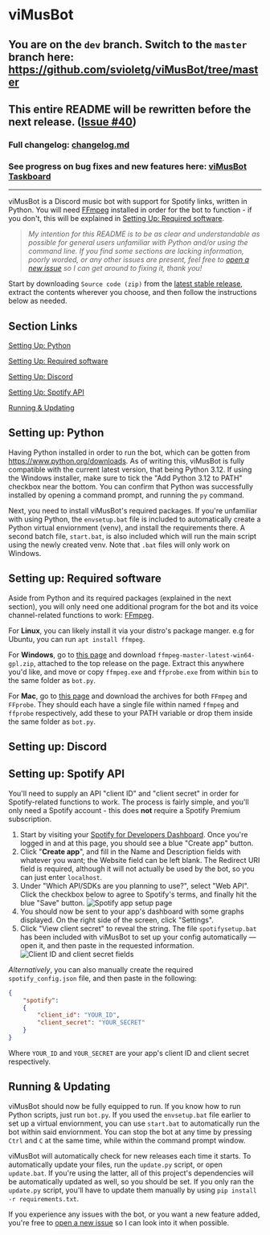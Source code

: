 # viMusBot

## You are on the `dev` branch. Switch to the `master` branch here: https://github.com/svioletg/viMusBot/tree/master

## This entire README will be rewritten before the next release. ([Issue #40](https://github.com/svioletg/viMusBot/issues/40))

### Full changelog: [changelog.md](https://github.com/svioletg/viMusBot/blob/master/changelog.md)

### See progress on bug fixes and new features here: [viMusBot Taskboard](https://github.com/users/svioletg/projects/1/views/1)

---

viMusBot is a Discord music bot with support for Spotify links, written in Python. You will need [FFmpeg](https://www.ffmpeg.org/) installed in order for the bot to function - if you don't, this will be explained in [Setting Up: Required software](#setting-up-required-software).

> *My intention for this README is to be as clear and understandable as possible for general users unfamiliar with Python and/or using the command line. If you find some sections are lacking information, poorly worded, or any other issues are present, feel free to [open a new issue](https://github.com/svioletg/viMusBot/issues) so I can get around to fixing it, thank you!*

Start by downloading `Source code (zip)` from the [latest stable release](https://github.com/svioletg/viMusBot/releases/latest), extract the contents wherever you choose, and then follow the instructions below as needed.

## Section Links

[Setting Up: Python](#setting-up-python)

[Setting Up: Required software](#setting-up-required-software)

[Setting Up: Discord](#setting-up-discord)

[Setting Up: Spotify API](#setting-up-spotify-api)

[Running & Updating](#running--updating)

## Setting up: Python

Having Python installed in order to run the bot, which can be gotten from https://www.python.org/downloads. As of writing this, viMusBot is fully compatible with the current latest version, that being Python 3.12. If using the Windows installer, make sure to tick the "Add Python 3.12 to PATH" checkbox near the bottom. You can confirm that Python was successfully installed by opening a command prompt, and running the `py` command.

Next, you need to install viMusBot's required packages. If you're unfamiliar with using Python, the `envsetup.bat` file is included to automatically create a Python virtual enviornment (venv), and install the requirements there. A second batch file, `start.bat`, is also included which will run the main script using the newly created venv. Note that `.bat` files will only work on Windows.

## Setting up: Required software

Aside from Python and its required packages (explained in the next section), you will only need one additional program for the bot and its voice channel-related functions to work: [FFmpeg](https://www.ffmpeg.org/).

For **Linux**, you can likely install it via your distro's package manger. e.g for Ubuntu, you can run `apt install ffmpeg`.

For **Windows**, go to [this page](https://github.com/BtbN/FFmpeg-Builds/releases) and download `ffmpeg-master-latest-win64-gpl.zip`, attached to the top release on the page. Extract this anywhere you'd like, and move or copy `ffmpeg.exe` and `ffprobe.exe` from within `bin` to the same folder as `bot.py`.

For **Mac**, go to [this page](https://evermeet.cx/ffmpeg/) and download the archives for both `FFmpeg` and `FFprobe`. They should each have a single file within named `ffmpeg` and `ffprobe` respectively, add these to your PATH variable or drop them inside the same folder as `bot.py`.

## Setting up: Discord

## Setting up: Spotify API

You'll need to supply an API "client ID" and "client secret" in order for Spotify-related functions to work. The process is fairly simple, and you'll only need a Spotify account - this does **not** require a Spotify Premium subscription.

1. Start by visiting your [Spotify for Developers Dashboard](https://developer.spotify.com/dashboard). Once you're logged in and at this page, you should see a blue "Create app" button.
2. Click "**Create app**", and fill in the Name and Description fields with whatever you want; the Website field can be left blank. The Redirect URI field is required, although it will not actually be used by the bot, so you can just enter `localhost`.
3. Under "Which API/SDKs are you planning to use?", select "Web API". Click the checkbox below to agree to Spotify's terms, and finally hit the blue "Save" button.
![Spotify app setup page](https://i.imgur.com/hoPjBKE.png)
4. You should now be sent to your app's dashboard with some graphs displayed. On the right side of the screen, click "Settings".
5. Click "View client secret" to reveal the string. The file `spotifysetup.bat` has been included with viMusBot to set up your config automatically — open it, and then paste in the requested information.
![Client ID and client secret fields](https://i.imgur.com/4AoWjWj.png)

*Alternatively*, you can also manually create the required `spotify_config.json` file, and then paste in the following:

```json
{
    "spotify":
    {
        "client_id": "YOUR_ID",
        "client_secret": "YOUR_SECRET"
    }
}
```

Where `YOUR_ID` and `YOUR_SECRET` are your app's client ID and client secret respectively.

## Running & Updating

viMusBot should now be fully equipped to run. If you know how to run Python scripts, just run `bot.py`. If you used the `envsetup.bat` file earlier to set up a virtual enviornment, you can use `start.bat` to automatically run the bot within said enviornment. You can stop the bot at any time by pressing `Ctrl` and `C` at the same time, while within the command prompt window.

viMusBot will automatically check for new releases each time it starts. To automatically update your files, run the `update.py` script, or open `update.bat`. If you're using the latter, all of this project's dependencies will be automatically updated as well, so you should be set. If you only ran the `update.py` script, you'll have to update them manually by using `pip install -r requirements.txt`.

If you experience any issues with the bot, or you want a new feature added, you're free to [open a new issue](https://github.com/svioletg/viMusBot/issues) so I can look into it when possible.
